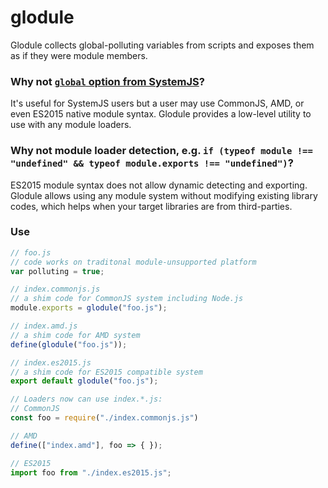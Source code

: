 # glodule
Glodule collects global-polluting variables from scripts and exposes them as if they were module members.

### Why not [`global` option from SystemJS](https://github.com/systemjs/systemjs/blob/master/docs/module-formats.md#globals)?

It's useful for SystemJS users but a user may use CommonJS, AMD, or even ES2015 native module syntax. Glodule provides a low-level utility to use with any module loaders.

### Why not module loader detection, e.g. `if (typeof module !== "undefined" && typeof module.exports !== "undefined")`?

ES2015 module syntax does not allow dynamic detecting and exporting. Glodule allows using any module system without modifying existing library codes, which helps when your target libraries are from third-parties.

### Use

```js
// foo.js
// code works on traditonal module-unsupported platform
var polluting = true;
```

```js
// index.commonjs.js
// a shim code for CommonJS system including Node.js
module.exports = glodule("foo.js");

// index.amd.js
// a shim code for AMD system
define(glodule("foo.js"));

// index.es2015.js
// a shim code for ES2015 compatible system
export default glodule("foo.js");
```

```js
// Loaders now can use index.*.js:
// CommonJS
const foo = require("./index.commonjs.js")

// AMD
define(["index.amd"], foo => { });

// ES2015
import foo from "./index.es2015.js";
```
